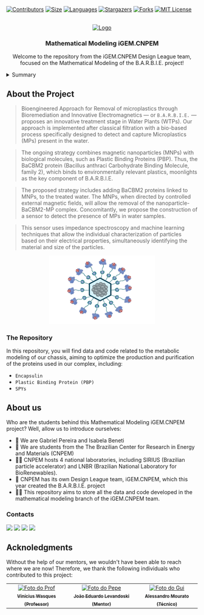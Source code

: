 
<!-- PROJECT SHIELDS -->
<!--
*** I'm using markdown "reference style" links for readability.
*** Reference links are enclosed in brackets [ ] instead of parentheses ( ).
*** See the bottom of this document for the declaration of the reference variables
*** for contributors-url, forks-url, etc. This is an optional, concise syntax you may use.
*** https://www.markdownguide.org/basic-syntax/#reference-style-links
-->
[![Contributors][contributors-shield]][contributors-url]
[![Size][size-shield]][size-url]
[![Languages][languages-shield]][languages-url]
[![Stargazers][stars-shield]][stars-url]
[![Forks][forks-shield]][forks-url]
[![MIT License][license-shield]][license-url]

  

<!-- LOGO -->
<br />

<div align="center">
  <a href="![neural](https://user-images.githubusercontent.com/106626661/225796535-51b41213-8397-435d-ab94-dc64551a2da1.gif)">
    <img src="https://github.com/benetao/Mathematical_Modeling_iGEM.CNPEM/assets/106626661/7dfa2730-e4a1-4e2f-a7a9-8c4e7cded984" alt="Logo" width="220" height="220">
  </a>

  <h3 align="center">Mathematical Modeling iGEM.CNPEM</h3>

  <p align="center">
    Welcome to the repository from the iGEM.CNPEM Design League team, focused on the Mathematical Modeling of the B.A.R.B.I.E. project!   
  </p>
</div>



<!-- Sumário -->
<details>
  <summary>Summary</summary>
  <ol>
    <li>
      <a href="#sobre">About the Repository</a>
      <ul>
        <li><a href="#projeto">The Project</a></li>
       </ul>
    </li>
    <li><a href="#progresso">Progress</a></li>
    <li>
      <a href="#isa">About us</a>
      <ul>
        <li><a href="#contato">Contact</a></li>
      </ul>
    </li>
    <li><a href="#acknowledgments">Acknoledgments</a></li>
  </ol>
</details>



<!-- Sobre a Disciplina e o Projeto -->
## About the Project <a name="sobre"></a>

  > Bioengineered Approach for Removal of microplastics through Bioremediation and Innovative Electromagnetics — or `B.A.R.B.I.E.` — proposes an innovative treatment stage in Water Plants (WTPs).
>  Our approach is implemented after classical filtration with a bio-based process specifically designed to detect and capture Microplastics (MPs) present in the water.

> The ongoing strategy combines magnetic nanoparticles (MNPs) with biological molecules, such as Plastic Binding Proteins (PBP). Thus, the BaCBM2 protein (Bacillus anthraci Carbohydrate Binding Molecule, family 2), which binds to environmentally relevant plastics, moonlights as the key component of B.A.R.B.I.E.

> The proposed strategy includes adding BaCBM2 proteins linked to MNPs, to the treated water. The MNPs, when directed by controlled external magnetic fields, will allow the removal of the nanoparticle-BaCBM2-MP complex.
Concomitantly, we propose the construction of a sensor to detect the presence of MPs in water samples.

>  This sensor uses impedance spectroscopy and machine learning techniques that allow the individual characterization of particles based on their electrical properties, simultaneously identifying the material and size of the particles.
<div align="center">
 <img src="complex.png" alt="Logo" width="280" height="180">
  </a>
</div>

### The Repository <a name= "projeto"></a>

In this repository, you will find data and code related to the metabolic modeling of our chassis, aiming to optimize the production and purification of the proteins used in our complex, including:

* `Encapsulin` 
* `Plastic Binding Protein (PBP)`
* `SPYs`
   
   
<!-- Sobre mim -->
## About us

Who are the students behind this Mathematical Modeling iGEM.CNPEM project? Well, allow us to introduce ourselves:

- 👋 We are Gabriel Pereira and Isabela Beneti
- 📕 We are students from the The Brazilian Center for Research in Energy and Materials (CNPEM)
- 👨‍🔬 CNPEM hosts 4 national laboratories, including SIRIUS (Brazilian particle accelerator) and LNBR (Brazilian National Laboratory for BioRenewables).
- 💖 CNPEM has its own Design League team, iGEM.CNPEM, which this year created the B.A.R.B.I.E. project
- 👩‍💻 This repository aims to store all the data and code developed in the mathematical modeling branch of the iGEM.CNPEM team.

<!-- CONTATO -->
### Contacts <a name="contato"></a>
 
<div>
  <a href="https://instagram.com/isa.beneti" target="_blank"><img src="https://img.shields.io/badge/-Instagram-%23E4405F?style=for-the-badge&logo=instagram&logoColor=white" target="_blank"></a>
  <a href = "mailto:isabela220039@ilum.cnpem.br"><img src="https://img.shields.io/badge/-Gmail-%23333?style=for-the-badge&logo=gmail&logoColor=white" target="_blank"></a>
  <a href="https://www.linkedin.com/in/isabela-bento-beneti-044183236" target="_blank"><img src="https://img.shields.io/badge/-LinkedIn-%230077B5?style=for-the-badge&logo=linkedin&logoColor=white" target="_blank"></a> 
  <a href="https://www.youtube.com/channel/UCvf7m3bDwbFaezDbe_Igg_w" target="_blank"><img src="https://img.shields.io/badge/YouTube-FF0000?style=for-the-badge&logo=youtube&logoColor=white" target="_blank"></a>
 



<!-- ACKNOWLEDGMENTS -->
## Acknoledgments <a name="acknowledgments"></a>
Without the help of our mentors, we wouldn't have been able to reach where we are now! Therefore, we thank the following individuals who contributed to this project:

<table>
  <tr>
    <td align="center">
      <a href="#">
        <img src="https://user-images.githubusercontent.com/106626661/228413860-7b1afd13-f1df-4d1b-9d14-00e339b7fb17.png" width="100px;" alt="Foto do Prof"/><br>
        <sub>
          <b>Vinícius Wasques (Professor)</b>
        </sub>
      </a>
    </td>
    <td align="center">
      <a href="#">
        <img src="https://github.com/benetao/Mathematical_Modeling_iGEM.CNPEM/assets/106626661/c9fdeafa-f179-40a1-ae3b-8b80b63eb0c2" width="100px;" alt="Foto do Pepe"/><br>
        <sub>
          <b>João Eduardo Levandoski (Mentor)</b>
        </sub>
      </a>
    </td>
    <td align="center">
      <a href="#">
        <img src="https://user-images.githubusercontent.com/106626661/226698185-db45afae-5bb1-4f08-aef7-6161738d9c5e.png" width="100px;" alt="Foto do Gui"/><br>
        <sub>
          <b>Alessandro Mourato (Técnico)</b>
        </sub>
      </a>
    </td>
  </tr>
</table>
</div>
<div style="display: inline_block"><br>
 

<!-- MARKDOWN LINKS & IMAGES -->
<!-- https://www.markdownguide.org/basic-syntax/#reference-style-links -->
[contributors-shield]: https://img.shields.io/github/contributors/benetao/Mathematical_Modeling_iGEM.CNPEM.svg?style=for-the-badge
[contributors-url]: https://github.com/benetao/Mathematical_Modeling_iGEM.CNPEM/graphs/contributors
[forks-shield]: https://img.shields.io/github/forks/benetao/Mathematical_Modeling_iGEM.CNPEM.svg?style=for-the-badge
[forks-url]: https://github.com/benetao/Mathematical_Modeling_iGEM.CNPEM/network/members
[stars-shield]: https://img.shields.io/github/stars/benetao/Mathematical_Modeling_iGEM.CNPEM.svg?style=for-the-badge
[stars-url]: https://github.com/benetao/Mathematical_Modeling_iGEM.CNPEM/stargazers
[issues-shield]: https://img.shields.io/github/issues/benetao/Mathematical_Modeling_iGEM.CNPEM.svg?style=for-the-badge
[issues-url]: https://github.com/benetao/Mathematical_Modeling_iGEM.CNPEM/issues
[license-shield]: https://img.shields.io/github/license/benetao/Mathematical_Modeling_iGEM.CNPEM.svg?style=for-the-badge
[license-url]: https://github.com/benetao/Mathematical_Modeling_iGEM.CNPEM/blob/master/LICENSE.txt
[size-shield]: https://img.shields.io/github/repo-size/benetao/Mathematical_Modeling_iGEM.CNPEM.svg?style=for-the-badge
[size-url]: https://github.com/benetao/Mathematical_Modeling_iGEM.CNPEM/repo-size
[languages-shield]: https://img.shields.io/github/languages/count/benetao/Mathematical_Modeling_iGEM.CNPEM.svg?style=for-the-badge
[languages-url]: https://github.com/benetao/Mathematical_Modeling_iGEM.CNPEM//languages/count

[linkedin-shield]: https://img.shields.io/badge/-LinkedIn-black.svg?style=for-the-badge&logo=linkedin&colorB=555
[linkedin-url]: https://www.linkedin.com/in/isabela-bento-beneti-044183236/
[product-screenshot]: images/screenshot.png
[Next.js]:  <img src="https://user-images.githubusercontent.com/106626661/225801328-741dd00d-8359-40ee-8d73-df715a5813f6.png" alt="Logo" width="80" height="30">
[Next-url]: https://nextjs.org/
[React.js]: https://img.shields.io/badge/React-20232A?style=for-the-badge&logo=react&logoColor=61DAFB
[React-url]: https://reactjs.org/
[Vue.js]: https://img.shields.io/badge/Vue.js-35495E?style=for-the-badge&logo=vuedotjs&logoColor=4FC08D
[Vue-url]: https://vuejs.org/
[Angular.io]: https://img.shields.io/badge/Angular-DD0031?style=for-the-badge&logo=angular&logoColor=white
[Angular-url]: https://angular.io/
[Svelte.dev]: https://img.shields.io/badge/Svelte-4A4A55?style=for-the-badge&logo=svelte&logoColor=FF3E00
[Svelte-url]: https://svelte.dev/
[Laravel.com]: https://img.shields.io/badge/Laravel-FF2D20?style=for-the-badge&logo=laravel&logoColor=white
[Laravel-url]: https://laravel.com
[Bootstrap.com]: https://img.shields.io/badge/Bootstrap-563D7C?style=for-the-badge&logo=bootstrap&logoColor=white
[Bootstrap-url]: https://getbootstrap.com
[JQuery.com]: https://img.shields.io/badge/jQuery-0769AD?style=for-the-badge&logo=jquery&logoColor=white
[JQuery-url]: https://jquery.com 
[ilum-shield]:"https://user-images.githubusercontent.com/106626661/193426698-dea48fae-20be-423c-8680-41c50c6aa247.png"

